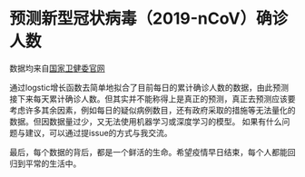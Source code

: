 # 预测新型冠状病毒（2019-nCoV）确诊人数
数据均来自[国家卫健委官网](http://www.nhc.gov.cn/xcs/yqtb/list_gzbd.shtml "With a Title")

通过logstic增长函数去简单地拟合了目前每日的累计确诊人数的数据，由此预测接下来每天累计确诊人数。但其实并不能称得上是真正的预测，真正去预测应该要考虑许多其余因素，例如每日的疑似病例数目，还有政府采取的措施等无法量化的数据。但因数据量过少，又无法使用机器学习或深度学习的模型。
如果有什么问题与建议，可以通过提issue的方式与我交流。

最后，每个数据的背后，都是一个鲜活的生命。希望疫情早日结束，每个人都能回归到平常的生活中。